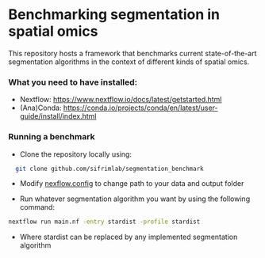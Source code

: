 # Benchmarking segmentation in spatial omics

This repository hosts a framework that benchmarks current state-of-the-art segmentation algorithms in the context of different kinds of spatial omics.


### What you need to have installed:
- Nextflow: https://www.nextflow.io/docs/latest/getstarted.html
- (Ana)Conda: https://conda.io/projects/conda/en/latest/user-guide/install/index.html

### Running a benchmark
- Clone the repository locally using:

```bash 
  git clone github.com/sifrimlab/segmentation_benchmark
```

- Modify [nexflow.config](./nextflow.config) to change path to your data and output folder

- Run whatever segmentation algorithm you want by using the following command:
 ```bash
nextflow run main.nf -entry stardist -profile stardist
```
- Where stardist can be replaced by any implemented segmentation algorithm


